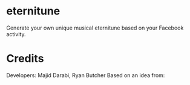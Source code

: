 eternitune
==========

Generate your own unique musical eternitune based on your Facebook activity.


Credits
==========

Developers: Majid Darabi, Ryan Butcher
Based on an idea from:
  
